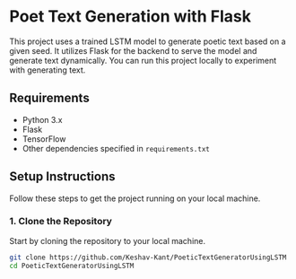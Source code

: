 # Poet Text Generation with Flask

This project uses a trained LSTM model to generate poetic text based on a given seed. It utilizes Flask for the backend to serve the model and generate text dynamically. You can run this project locally to experiment with generating text.

## Requirements

- Python 3.x
- Flask
- TensorFlow
- Other dependencies specified in `requirements.txt`

## Setup Instructions

Follow these steps to get the project running on your local machine.

### 1. Clone the Repository

Start by cloning the repository to your local machine.

```bash
git clone https://github.com/Keshav-Kant/PoeticTextGeneratorUsingLSTM
cd PoeticTextGeneratorUsingLSTM
